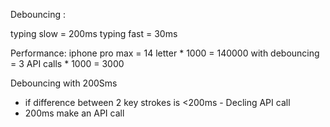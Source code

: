 Debouncing :

typing slow = 200ms
typing fast = 30ms

Performance: 
  iphone pro max = 14 letter * 1000 = 140000
  with debouncing = 3 API calls * 1000 = 3000

Debouncing with 200Sms
  - if difference between 2 key strokes is <200ms - Decling API call
  - 200ms make an API call